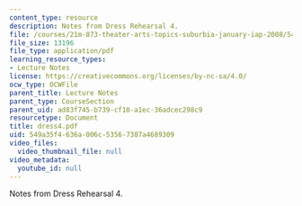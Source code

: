 ```yaml
---
content_type: resource
description: Notes from Dress Rehearsal 4.
file: /courses/21m-873-theater-arts-topics-suburbia-january-iap-2008/549a35f4636a006c53567387a4689309_dress4.pdf
file_size: 13196
file_type: application/pdf
learning_resource_types:
- Lecture Notes
license: https://creativecommons.org/licenses/by-nc-sa/4.0/
ocw_type: OCWFile
parent_title: Lecture Notes
parent_type: CourseSection
parent_uid: ad83f745-b739-cf10-a1ec-36adcec298c9
resourcetype: Document
title: dress4.pdf
uid: 549a35f4-636a-006c-5356-7387a4689309
video_files:
  video_thumbnail_file: null
video_metadata:
  youtube_id: null
---
```

Notes from Dress Rehearsal 4.